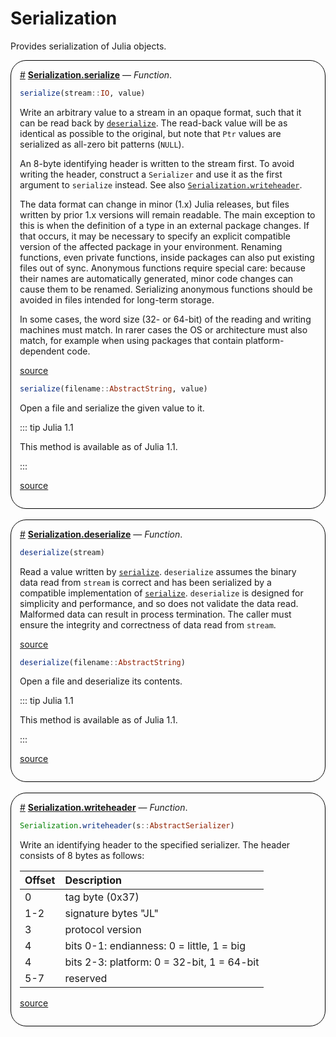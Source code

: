 


# Serialization

Provides serialization of Julia objects.
<div style='border-width:1px; border-style:solid; border-color:black; padding: 1em; border-radius: 25px;'>
<a id='Serialization.serialize' href='#Serialization.serialize'>#</a>&nbsp;<b><u>Serialization.serialize</u></b> &mdash; <i>Function</i>.




```julia
serialize(stream::IO, value)
```


Write an arbitrary value to a stream in an opaque format, such that it can be read back by [`deserialize`](/stdlib/Serialization#Serialization.deserialize). The read-back value will be as identical as possible to the original, but note that `Ptr` values are serialized as all-zero bit patterns (`NULL`).

An 8-byte identifying header is written to the stream first. To avoid writing the header, construct a `Serializer` and use it as the first argument to `serialize` instead. See also [`Serialization.writeheader`](/stdlib/Serialization#Serialization.writeheader).

The data format can change in minor (1.x) Julia releases, but files written by prior 1.x versions will remain readable. The main exception to this is when the definition of a type in an external package changes. If that occurs, it may be necessary to specify an explicit compatible version of the affected package in your environment. Renaming functions, even private functions, inside packages can also put existing files out of sync. Anonymous functions require special care: because their names are automatically generated, minor code changes can cause them to be renamed. Serializing anonymous functions should be avoided in files intended for long-term storage.

In some cases, the word size (32- or 64-bit) of the reading and writing machines must match. In rarer cases the OS or architecture must also match, for example when using packages that contain platform-dependent code.


[source](https://github.com/JuliaLang/julia/blob/b4082487c46b74edf91566306202a6443a6bf791/stdlib/Serialization/src/Serialization.jl#L775-L798)



```julia
serialize(filename::AbstractString, value)
```


Open a file and serialize the given value to it.

::: tip Julia 1.1

This method is available as of Julia 1.1.

:::


[source](https://github.com/JuliaLang/julia/blob/b4082487c46b74edf91566306202a6443a6bf791/stdlib/Serialization/src/Serialization.jl#L805-L812)

</div>
<br>
<div style='border-width:1px; border-style:solid; border-color:black; padding: 1em; border-radius: 25px;'>
<a id='Serialization.deserialize' href='#Serialization.deserialize'>#</a>&nbsp;<b><u>Serialization.deserialize</u></b> &mdash; <i>Function</i>.




```julia
deserialize(stream)
```


Read a value written by [`serialize`](/stdlib/Serialization#Serialization.serialize). `deserialize` assumes the binary data read from `stream` is correct and has been serialized by a compatible implementation of [`serialize`](/stdlib/Serialization#Serialization.serialize). `deserialize` is designed for simplicity and performance, and so does not validate the data read. Malformed data can result in process termination. The caller must ensure the integrity and correctness of data read from `stream`.


[source](https://github.com/JuliaLang/julia/blob/b4082487c46b74edf91566306202a6443a6bf791/stdlib/Serialization/src/Serialization.jl#L817-L825)



```julia
deserialize(filename::AbstractString)
```


Open a file and deserialize its contents.

::: tip Julia 1.1

This method is available as of Julia 1.1.

:::


[source](https://github.com/JuliaLang/julia/blob/b4082487c46b74edf91566306202a6443a6bf791/stdlib/Serialization/src/Serialization.jl#L828-L835)

</div>
<br>
<div style='border-width:1px; border-style:solid; border-color:black; padding: 1em; border-radius: 25px;'>
<a id='Serialization.writeheader' href='#Serialization.writeheader'>#</a>&nbsp;<b><u>Serialization.writeheader</u></b> &mdash; <i>Function</i>.




```julia
Serialization.writeheader(s::AbstractSerializer)
```


Write an identifying header to the specified serializer. The header consists of 8 bytes as follows:

| Offset | Description                                |
|:------ |:------------------------------------------ |
| 0      | tag byte (0x37)                            |
| 1-2    | signature bytes &quot;JL&quot;             |
| 3      | protocol version                           |
| 4      | bits 0-1: endianness: 0 = little, 1 = big  |
| 4      | bits 2-3: platform: 0 = 32-bit, 1 = 64-bit |
| 5-7    | reserved                                   |



[source](https://github.com/JuliaLang/julia/blob/b4082487c46b74edf91566306202a6443a6bf791/stdlib/Serialization/src/Serialization.jl#L710-L724)

</div>
<br>
